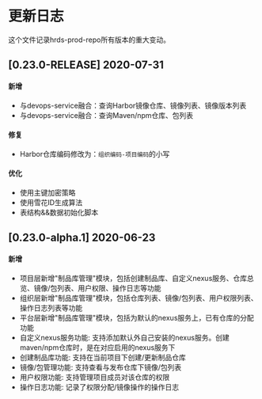 # 更新日志
这个文件记录hrds-prod-repo所有版本的重大变动。

## [0.23.0-RELEASE] 2020-07-31

#### 新增
- 与devops-service融合：查询Harbor镜像仓库、镜像列表、镜像版本列表
- 与devops-service融合：查询Maven/npm仓库、包列表

#### 修复
- Harbor仓库编码修改为：`组织编码-项目编码`的小写

#### 优化
- 使用主键加密策略
- 使用雪花ID生成算法 
- 表结构&&数据初始化脚本

## [0.23.0-alpha.1] 2020-06-23

#### 新增
- 项目层新增"制品库管理"模块，包括创建制品库、自定义nexus服务、仓库总览、镜像/包列表、用户权限、操作日志等功能
- 组织层新增"制品库管理"模块，包括仓库列表、镜像/包列表、用户权限列表、操作日志列表等功能
- 平台层新增"制品库管理"模块，包括为默认的nexus服务上，已有仓库的分配功能
- 自定义nexus服务功能: 支持添加默认外自己安装的nexus服务。创建maven/npm仓库时，是在对应启用的nexus服务下
- 创建制品库功能: 支持在当前项目下创建/更新制品仓库
- 镜像/包管理功能: 支持查看与发布仓库下镜像/包列表
- 用户权限功能: 支持管理项目成员对该仓库的权限
- 操作日志功能: 记录了权限分配/镜像操作的操作日志
